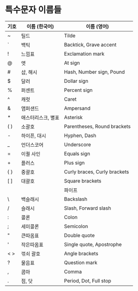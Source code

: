 # 특수문자 이름들

| 기호 | 이름 (한국어)      | 이름 (영어)                  |
| ---- | ------------------ | ---------------------------- |
| ~    | 틸드               | Tilde                        |
| `    | 백틱               | Backtick, Grave accent       |
| !    | 느낌표             | Exclamation mark             |
| @    | 앳                 | At sign                      |
| #    | 샵, 해시           | Hash, Number sign, Pound     |
| $    | 달러               | Dollar sign                  |
| %    | 퍼센트             | Percent sign                 |
| ^    | 캐럿               | Caret                        |
| &    | 앰퍼샌드           | Ampersand                    |
| \*   | 애스터리스크, 별표 | Asterisk                     |
| ( )  | 소괄호             | Parentheses, Round brackets  |
| -    | 하이픈, 대시       | Hyphen, Dash                 |
| \_   | 언더스코어         | Underscore                   |
| =    | 이퀄 사인          | Equals sign                  |
| +    | 플러스             | Plus sign                    |
| { }  | 중괄호             | Curly braces, Curly brackets |
| [ ]  | 대괄호             | Square brackets              |
|      |                    | 파이프                       | Pipe, Vertical bar |
| \    | 백슬래시           | Backslash                    |
| /    | 슬래시             | Slash, Forward slash         |
| :    | 콜론               | Colon                        |
| ;    | 세미콜론           | Semicolon                    |
| "    | 큰따옴표           | Double quote                 |
| '    | 작은따옴표         | Single quote, Apostrophe     |
| < >  | 꺾쇠 괄호          | Angle brackets               |
| ?    | 물음표             | Question mark                |
| ,    | 콤마               | Comma                        |
| .    | 점, 닷             | Period, Dot, Full stop       |
